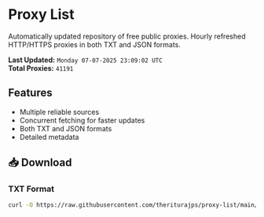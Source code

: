 # Proxy List

Automatically updated repository of free public proxies. Hourly refreshed HTTP/HTTPS proxies in both TXT and JSON formats.

**Last Updated:** `Monday 07-07-2025 23:09:02 UTC`  
**Total Proxies:** `41191`

## Features
- Multiple reliable sources
- Concurrent fetching for faster updates
- Both TXT and JSON formats
- Detailed metadata

## 📥 Download

### TXT Format
```bash
curl -O https://raw.githubusercontent.com/theriturajps/proxy-list/main/proxies.txt
